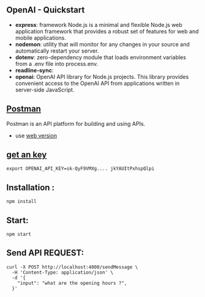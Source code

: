 ## OpenAI - Quickstart

- **express**: framework Node.js is a minimal and flexible Node.js web application framework that provides a robust set of features for web and mobile applications.
- **nodemon**: utility that will monitor for any changes in your source and automatically restart your server.
- **dotenv**: zero-dependency module that loads environment variables from a .env file into process.env.
- **readline-sync**:
- **openai**:   OpenAI API library for Node.js projects. This library provides convenient access to the OpenAI API from applications written in server-side JavaScript.

## [Postman](https://www.postman.com/downloads/)
Postman is an API platform for building and using APIs. 

- use [web version](https://web.postman.co/home)

## [get an key](https://platform.openai.com/account/api-keys)

`export OPENAI_API_KEY=sk-QyF9VMXg.... jkYAUItPxhspQlpi`

## Installation :
`npm install`

## Start:
`npm start`


## Send API REQUEST:
```
curl -X POST http://localhost:4000/sendMessage \
  -H 'Content-Type: application/json' \
  -d '{
    "input": "what are the opening hours ?",
  }'
```


